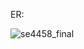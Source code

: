 ER:

![se4458_final](https://github.com/doagulsoy/SE-4458-Final/assets/139779379/6a157745-0b7a-4bab-9683-7bedc217f66a)
